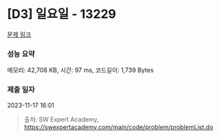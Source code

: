 # [D3] 일요일 - 13229 

[문제 링크](https://swexpertacademy.com/main/code/problem/problemDetail.do?contestProbId=AX0SaDW6L2oDFASs) 

### 성능 요약

메모리: 42,708 KB, 시간: 97 ms, 코드길이: 1,739 Bytes

### 제출 일자

2023-11-17 16:01



> 출처: SW Expert Academy, https://swexpertacademy.com/main/code/problem/problemList.do